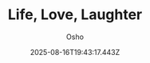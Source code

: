 ---
title: "Life, Love, Laughter"
date: "2025-08-16T19:43:17.443Z"
author: "Osho"
read_year: "NO"
recommendation: '3'
url: /bookshelf/life-love-laughter
---